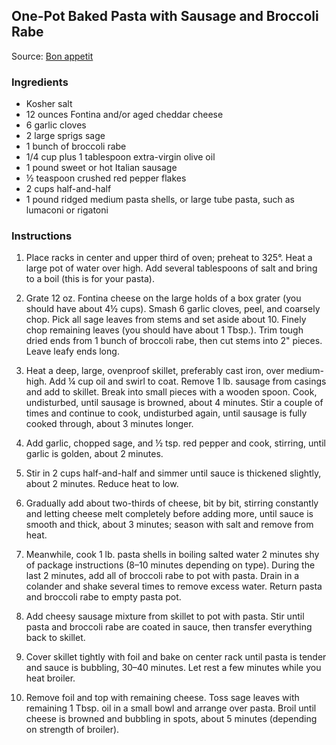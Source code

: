 ## One-Pot Baked Pasta with Sausage and Broccoli Rabe

Source: [Bon appetit](https://www.bonappetit.com/recipe/one-pot-baked-pasta-with-sausage-and-broccoli-rabe)

### Ingredients

- Kosher salt
- 12 ounces Fontina and/or aged cheddar cheese
- 6 garlic cloves
- 2 large sprigs sage
- 1 bunch of broccoli rabe
- 1/4 cup plus 1 tablespoon extra-virgin olive oil
- 1 pound sweet or hot Italian sausage
- ½ teaspoon crushed red pepper flakes
- 2 cups half-and-half
- 1 pound ridged medium pasta shells, or large tube pasta, such as lumaconi or rigatoni

### Instructions

1. Place racks in center and upper third of oven; preheat to 325°. Heat a large pot of water over high. Add several tablespoons of salt and bring to a boil (this is for your pasta).

2. Grate 12 oz. Fontina cheese on the large holds of a box grater (you should have about 4½ cups). Smash 6 garlic cloves, peel, and coarsely chop. Pick all sage leaves from stems and set aside about 10. Finely chop remaining leaves (you should have about 1 Tbsp.). Trim tough dried ends from 1 bunch of broccoli rabe, then cut stems into 2" pieces. Leave leafy ends long.

3. Heat a deep, large, ovenproof skillet, preferably cast iron, over medium-high. Add ¼ cup oil and swirl to coat. Remove 1 lb. sausage from casings and add to skillet. Break into small pieces with a wooden spoon. Cook, undisturbed, until sausage is browned, about 4 minutes. Stir a couple of times and continue to cook, undisturbed again, until sausage is fully cooked through, about 3 minutes longer.

4. Add garlic, chopped sage, and ½ tsp. red pepper and cook, stirring, until garlic is golden, about 2 minutes.

5. Stir in 2 cups half-and-half and simmer until sauce is thickened slightly, about 2 minutes. Reduce heat to low.

6. Gradually add about two-thirds of cheese, bit by bit, stirring constantly and letting cheese melt completely before adding more, until sauce is smooth and thick, about 3 minutes; season with salt and remove from heat.

7. Meanwhile, cook 1 lb. pasta shells in boiling salted water 2 minutes shy of package instructions (8–10 minutes depending on type). During the last 2 minutes, add all of broccoli rabe to pot with pasta. Drain in a colander and shake several times to remove excess water. Return pasta and broccoli rabe to empty pasta pot.

8. Add cheesy sausage mixture from skillet to pot with pasta. Stir until pasta and broccoli rabe are coated in sauce, then transfer everything back to skillet.

9. Cover skillet tightly with foil and bake on center rack until pasta is tender and sauce is bubbling, 30–40 minutes. Let rest a few minutes while you heat broiler.

10. Remove foil and top with remaining cheese. Toss sage leaves with remaining 1 Tbsp. oil in a small bowl and arrange over pasta. Broil until cheese is browned and bubbling in spots, about 5 minutes (depending on strength of broiler).


